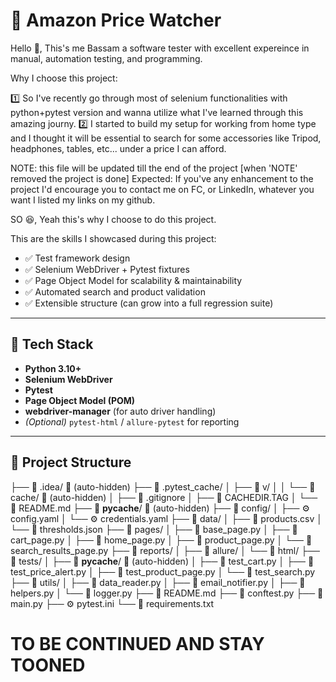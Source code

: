 # 🛒 Amazon Price Watcher

Hello 👋,
This's me Bassam a software tester with excellent expereince in manual, automation testing, and programming.

Why I choose this project: 

1️⃣ So I've recently go through most of selenium functionalities with python+pytest version and wanna utilize what I've learned through this amazing journy.
2️⃣ I started to build my setup for working from home type and I thought it will be essential to search for some accessories like Tripod, headphones, tables, etc... under a price I can afford.

NOTE: this file will be updated till the end of the project [when 'NOTE' removed the project is done]
Expected: If you've any enhancement to the project I'd encourage you to contact me on FC, or LinkedIn, whatever you want I listed my links on my github.

SO 😆, Yeah this's why I choose to do this project.

This are the skills I showcased during this project:
- ✅ Test framework design
- ✅ Selenium WebDriver + Pytest fixtures
- ✅ Page Object Model for scalability & maintainability
- ✅ Automated search and product validation
- ✅ Extensible structure (can grow into a full regression suite)

---

## 🚀 Tech Stack

- **Python 3.10+**
- **Selenium WebDriver**
- **Pytest**
- **Page Object Model (POM)**
- **webdriver-manager** (for auto driver handling)
- *(Optional)* `pytest-html` / `allure-pytest` for reporting

---

## 📂 Project Structure

├── 📁 .idea/ 🚫 (auto-hidden)
├── 📁 .pytest_cache/
│   ├── 📁 v/
│   │   └── 📁 cache/ 🚫 (auto-hidden)
│   ├── 🚫 .gitignore
│   ├── 📄 CACHEDIR.TAG
│   └── 📖 README.md
├── 📁 __pycache__/ 🚫 (auto-hidden)
├── 📁 config/
│   ├── ⚙️ config.yaml
│   └── ⚙️ credentials.yaml
├── 📁 data/
│   ├── 📄 products.csv
│   └── 📄 thresholds.json
├── 📁 pages/
│   ├── 🐍 base_page.py
│   ├── 🐍 cart_page.py
│   ├── 🐍 home_page.py
│   ├── 🐍 product_page.py
│   └── 🐍 search_results_page.py
├── 📁 reports/
│   ├── 📁 allure/
│   └── 📁 html/
├── 📁 tests/
│   ├── 📁 __pycache__/ 🚫 (auto-hidden)
│   ├── 🐍 test_cart.py
│   ├── 🐍 test_price_alert.py
│   ├── 🐍 test_product_page.py
│   └── 🐍 test_search.py
├── 📁 utils/
│   ├── 🐍 data_reader.py
│   ├── 🐍 email_notifier.py
│   ├── 🐍 helpers.py
│   └── 🐍 logger.py
├── 📖 README.md
├── 🐍 conftest.py
├── 🐍 main.py
├── ⚙️ pytest.ini
└── 📄 requirements.txt

# TO BE CONTINUED AND STAY TOONED